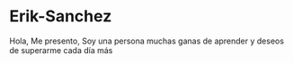 # Erik-Sanchez
Hola, Me presento, Soy una persona muchas ganas de aprender y deseos de superarme cada día más
